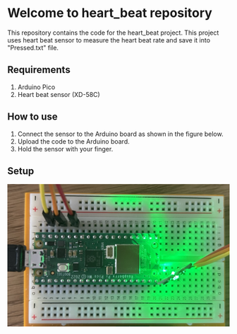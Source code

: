 # Welcome to heart_beat repository
This repository contains the code for the heart_beat project. This project uses heart beat sensor to measure the heart beat rate and save it into "Pressed.txt" file.

## Requirements
1. Arduino Pico
2. Heart beat sensor (XD-58C)

## How to use
1. Connect the sensor to the Arduino board as shown in the figure below.
2. Upload the code to the Arduino board.
3. Hold the sensor with your finger.

## Setup
![alt text](img/setup.JPEG)

